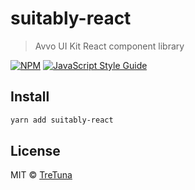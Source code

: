# suitably-react

> Avvo UI Kit React component library

[![NPM](https://img.shields.io/npm/v/suitably-react.svg)](https://www.npmjs.com/package/suitably-react) [![JavaScript Style Guide](https://img.shields.io/badge/code_style-standard-brightgreen.svg)](https://standardjs.com)

## Install

```bash
yarn add suitably-react
```

## License

MIT © [TreTuna](https://github.com/TreTuna)
